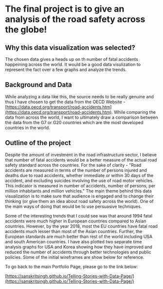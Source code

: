 # The final project is to give an analysis of the road safety across the globe!

## Why this data visualization was selected?
The chosen data gives a heads up on th number of fatal accidents happeining across the world. It would be a good data visulization to represent the fact over a few graphs and analyze the trends.

## Background and Data
While analyzing a data like this, the source needs to be really genuine and thus I have chosen to get the data from the OECD Website - [https://data.oecd.org/transport/road-accidents.htm](https://data.oecd.org/transport/road-accidents.htm). While comparing the data from across the world, I want to ultimately draw a comparison between the data from the G7 or G20 countries which are the most developed countries in the world.

## Outline of the project
Despite the amount of investment in the road infrastructure sector, I believe that number of fatal accidents would be a better measure of the actual road safety standard across the countries. For the sake of clarity - "Road accidents are measured in terms of the number of persons injured and deaths due to road accidents, whether immediate or within 30 days of the accident, and excluding suicides involving the use of road motor vehicles. This indicator is measured in number of accidents, number of persons, per million inhabitants and million vehicles." The main theme behind this data visualization is to make sure that audience is engaged and to change their thinking (or give them an idea about road safety across the world). One of the main ways of doing that would be to use persuasive techniques. 

Some of the interesting trends that I could see was that around 1994 fatal accidents were much higher in European countries compared to Asian countries. However, by the year 2018, most the EU countries have fatal road accidents much lesser than most of the Asian countries. Further, the European standards are much better than rest of the world including USA and south American countries. I have also plotted two separate time analysis graphs for USA and Korea showing how they have improved and reduced the number of accidents through better technologies and public policies. Some of the initial wireframes are show below for reference.











To go back to the main Portfolio Page, please go to the link below:

[https://sanskritsingh.github.io/Telling-Stories-with-Data-Page/](https://sanskritsingh.github.io/Telling-Stories-with-Data-Page/)

